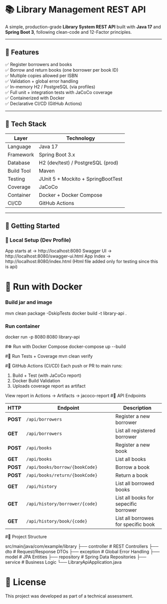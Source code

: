 # 📚 Library Management REST API

A simple, production-grade **Library System REST API** built with **Java 17** and **Spring Boot 3**, following clean-code and 12-Factor principles.

---

## 🧩 Features

✅ Register borrowers and books  
✅ Borrow and return books (one borrower per book ID)  
✅ Multiple copies allowed per ISBN  
✅ Validation + global error handling  
✅ In-memory H2 / PostgreSQL (via profiles)  
✅ Full unit + integration tests with JaCoCo coverage  
✅ Containerized with Docker  
✅ Declarative CI/CD (GitHub Actions)

---

## 🧩 Tech Stack

| Layer | Technology |
|--------|-------------|
| Language | Java 17 |
| Framework | Spring Boot 3.x |
| Database | H2 (dev/test) / PostgreSQL (prod) |
| Build Tool | Maven |
| Testing | JUnit 5 + Mockito + SpringBootTest |
| Coverage | JaCoCo |
| Container | Docker + Docker Compose |
| CI/CD | GitHub Actions |

---

## 🧩 Getting Started

### 🧩 Local Setup (Dev Profile)

App starts at → http://localhost:8080
Swagger UI → http://localhost:8080/swagger-ui.html
App Index → http://localhost:8080/index.html (Html file added only for testing since this is api)

# 🐳 Run with Docker
### Build jar and image
mvn clean package -DskipTests
docker build -t library-api .

### Run container
docker run -p 8080:8080 library-api

#☸️ Run with Docker Compose
docker-compose up --build

#🧩 Run Tests + Coverage
mvn clean verify

#🧩 GitHub Actions (CI/CD)
Each push or PR to main runs:

1. Build + Test (with JaCoCo report)
2. Docker Build Validation
3. Uploads coverage report as artifact

View report in Actions → Artifacts → jacoco-report
#🧩 API Endpoints

| HTTP     | Endpoint                                     				| Description             				|
| -------- | ---------------------------------------------------------- | ------------------------------------	|
| **POST** | `/api/borrowers`                             				| Register a new borrower 				|
| **GET**  | `/api/borrowers`											| List all registered borrower 			|
| **POST** | `/api/books`                                 				| Register a new book     				|
| **GET**  | `/api/books`                                 				| List all books          				|
| **POST** | `/api/books/borrow/{bookCode}					` 			| Borrow a book           				|
| **POST** | `/api/books/return/{bookCode}`                 			| Return a book           				|
| **GET**  | `/api/history`												| List all borrowed books				|
| **GET**  | `/api/history/borrower/{code}`								| List all books for sepecific borrower |
| **GET**  | `/api/history/book/{code}`									| List all borrowes for specific book 	|

#🧩 Project Structure

src/main/java/com/example/library
├── controller        # REST Controllers
├── dto               # Request/Response DTOs
├── exception         # Global Error Handling
├── model             # JPA Entities
├── repository        # Spring Data Repositories
├── service           # Business Logic
└── LibraryApiApplication.java

# 🏁 License

This project was developed as part of a technical assessment.

